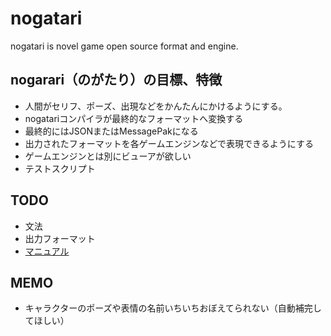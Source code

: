 # nogatari
nogatari is novel game open source format and engine.

## nogarari（のがたり）の目標、特徴
- 人間がセリフ、ポーズ、出現などをかんたんにかけるようにする。
- nogatariコンパイラが最終的なフォーマットへ変換する
- 最終的にはJSONまたはMessagePakになる
- 出力されたフォーマットを各ゲームエンジンなどで表現できるようにする 
- ゲームエンジンとは別にビューアが欲しい
- テストスクリプト

## TODO
- 文法  
- 出力フォーマット  
- [マニュアル](/Manual/ja)

## MEMO
- キャラクターのポーズや表情の名前いちいちおぼえてられない（自動補完してほしい）
